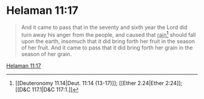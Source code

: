 # Helaman 11:17

> And it came to pass that in the seventy and sixth year the Lord did turn away his anger from the people, and caused that <u>rain</u>[^a] should fall upon the earth, insomuch that it did bring forth her fruit in the season of her fruit. And it came to pass that it did bring forth her grain in the season of her grain.

[Helaman 11:17](https://www.churchofjesuschrist.org/study/scriptures/bofm/hel/11?lang=eng&id=p17#p17)


[^a]: [[Deuteronomy 11.14|Deut. 11:14 (13-17)]]; [[Ether 2.24|Ether 2:24]]; [[D&C 117.1|D&C 117:1.]]
